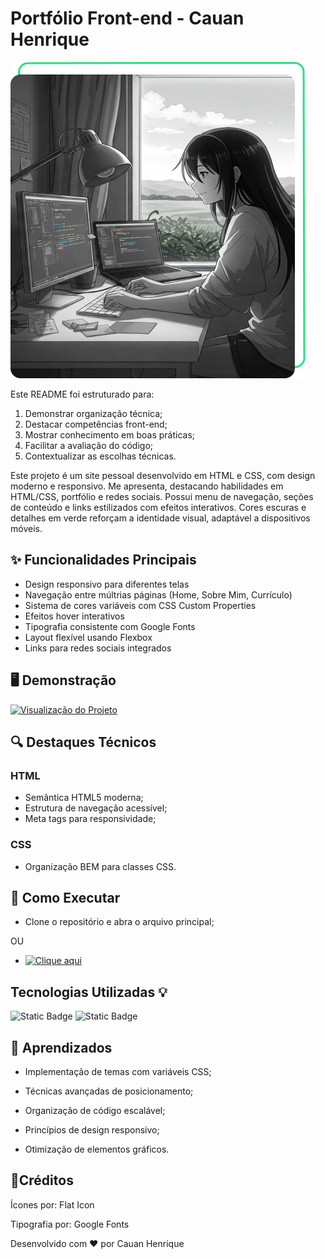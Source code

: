# Portfólio Front-end - Cauan Henrique

![Preview do Projeto](./assets/Imagem.png)

Este README foi estruturado para:
1. Demonstrar organização técnica;
2. Destacar competências front-end;
3. Mostrar conhecimento em boas práticas;
4. Facilitar a avaliação do código;
5. Contextualizar as escolhas técnicas.

Este projeto é um site pessoal desenvolvido em HTML e CSS, com design moderno e responsivo. Me apresenta, destacando habilidades em HTML/CSS, portfólio e redes sociais. Possui menu de navegação, seções de conteúdo e links estilizados com efeitos interativos. Cores escuras e detalhes em verde reforçam a identidade visual, adaptável a dispositivos móveis.

## ✨ Funcionalidades Principais

- Design responsivo para diferentes telas
- Navegação entre múltrias páginas (Home, Sobre Mim, Currículo)
- Sistema de cores variáveis com CSS Custom Properties
- Efeitos hover interativos
- Tipografia consistente com Google Fonts
- Layout flexível usando Flexbox
- Links para redes sociais integrados

## 🖥️ Demonstração

[![Visualização do Projeto](https://img.shields.io/badge/Deploy-Visualizar%20Projeto-green)](https://curriculo-orpin-six.vercel.app/)

## 🔍 Destaques Técnicos

### HTML
- Semântica HTML5 moderna;
- Estrutura de navegação acessível;
- Meta tags para responsividade;

### CSS
- Organização BEM para classes CSS.

## 🚀 Como Executar

- Clone o repositório e abra o arquivo principal;

OU

- [![Clique aqui](https://img.shields.io/badge/Deploy-Visualizar%20Projeto-green)](https://curriculo-orpin-six.vercel.app/)

## Tecnologias Utilizadas 💡

![Static Badge](https://img.shields.io/badge/HTML-E34F26?style=for-the-badge&logo=html5&logoSize=auto&labelColor=black)
![Static Badge](https://img.shields.io/badge/CSS-663399?style=for-the-badge&logo=css&logoColor=663399&logoSize=auto&labelColor=black)

## 📌 Aprendizados

- Implementação de temas com variáveis CSS;

- Técnicas avançadas de posicionamento;

- Organização de código escalável;

- Princípios de design responsivo;

- Otimização de elementos gráficos.

## 🤝Créditos

Ícones por: Flat Icon

Tipografia por: Google Fonts


Desenvolvido com ❤️ por Cauan Henrique
